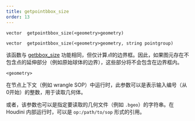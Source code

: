 ```yaml
---
title: getpointbbox_size
order: 13
---
```


`vector  getpointbbox_size(<geometry>geometry)`

`vector  getpointbbox_size(<geometry>geometry, string pointgroup)`

该函数与 [getbbox_size](getbbox_size.html "返回几何体的边界框尺寸") 功能相同，但仅计算*点*的边界框。因此，如果图元存在不包含点的延伸部分（例如原始球体的边界），这些部分将不会包含在边界框内。

`<geometry>`

在节点上下文（例如 wrangle SOP）中运行时，此参数可以是表示输入编号（从0开始）的整数，用于读取几何体。

或者，该参数也可以是指定要读取的几何文件（例如 `.bgeo`）的字符串。在 Houdini 内部运行时，可以是 `op:/path/to/sop` 形式的引用。